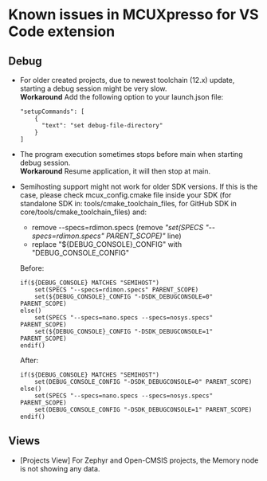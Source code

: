 # Known issues in MCUXpresso for VS Code extension

## Debug

* For older created projects, due to newest toolchain (12.x) update, starting a debug session might be very slow.\
   **Workaround** Add the following option to your launch.json file:
    ```
    "setupCommands": [
        {
          "text": "set debug-file-directory"
        }
    ]
    ```

* The program execution sometimes stops before main when starting debug session.\
    **Workaround** Resume application, it will then stop at main.

* Semihosting support might not work for older SDK versions. If this is the case, please check mcux_config.cmake file inside your SDK (for standalone SDK in: tools/cmake_toolchain_files, for GitHub SDK in core/tools/cmake_toolchain_files) and:
    - remove --specs=rdimon.specs (remove _"set(SPECS "--specs=rdimon.specs" PARENT_SCOPE)"_ line)
    - replace "${DEBUG_CONSOLE}_CONFIG" with "DEBUG_CONSOLE_CONFIG"
    
    Before:
    ```
    if(${DEBUG_CONSOLE} MATCHES "SEMIHOST")
        set(SPECS "--specs=rdimon.specs" PARENT_SCOPE)
        set(${DEBUG_CONSOLE}_CONFIG "-DSDK_DEBUGCONSOLE=0" PARENT_SCOPE)
    else()
        set(SPECS "--specs=nano.specs --specs=nosys.specs" PARENT_SCOPE)
        set(${DEBUG_CONSOLE}_CONFIG "-DSDK_DEBUGCONSOLE=1" PARENT_SCOPE)
    endif()
    ```
    After:
    ```
    if(${DEBUG_CONSOLE} MATCHES "SEMIHOST")
        set(DEBUG_CONSOLE_CONFIG "-DSDK_DEBUGCONSOLE=0" PARENT_SCOPE)
    else()
        set(SPECS "--specs=nano.specs --specs=nosys.specs" PARENT_SCOPE)
        set(DEBUG_CONSOLE_CONFIG "-DSDK_DEBUGCONSOLE=1" PARENT_SCOPE)
    endif()
    ```

## Views

* [Projects View] For Zephyr and Open-CMSIS projects, the Memory node is not showing any data.